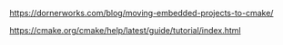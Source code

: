 https://dornerworks.com/blog/moving-embedded-projects-to-cmake/ 

https://cmake.org/cmake/help/latest/guide/tutorial/index.html
